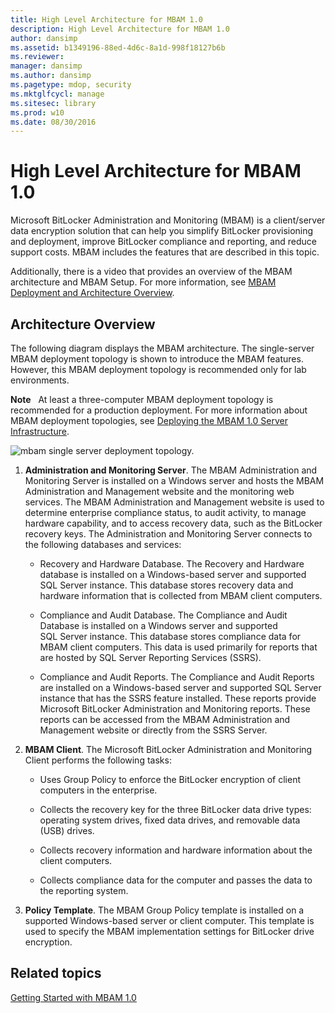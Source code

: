 ```yaml
---
title: High Level Architecture for MBAM 1.0
description: High Level Architecture for MBAM 1.0
author: dansimp
ms.assetid: b1349196-88ed-4d6c-8a1d-998f18127b6b
ms.reviewer: 
manager: dansimp
ms.author: dansimp
ms.pagetype: mdop, security
ms.mktglfcycl: manage
ms.sitesec: library
ms.prod: w10
ms.date: 08/30/2016
---
```



# High Level Architecture for MBAM 1.0


Microsoft BitLocker Administration and Monitoring (MBAM) is a client/server data encryption solution that can help you simplify BitLocker provisioning and deployment, improve BitLocker compliance and reporting, and reduce support costs. MBAM includes the features that are described in this topic.

Additionally, there is a video that provides an overview of the MBAM architecture and MBAM Setup. For more information, see [MBAM Deployment and Architecture Overview](https://go.microsoft.com/fwlink/p/?LinkId=258392).

## Architecture Overview


The following diagram displays the MBAM architecture. The single-server MBAM deployment topology is shown to introduce the MBAM features. However, this MBAM deployment topology is recommended only for lab environments.

**Note**  
At least a three-computer MBAM deployment topology is recommended for a production deployment. For more information about MBAM deployment topologies, see [Deploying the MBAM 1.0 Server Infrastructure](deploying-the-mbam-10-server-infrastructure.md).

 

![mbam single server deployment topology.](images/mbam-1-server.jpg)

1.  **Administration and Monitoring Server**. The MBAM Administration and Monitoring Server is installed on a Windows server and hosts the MBAM Administration and Management website and the monitoring web services. The MBAM Administration and Management website is used to determine enterprise compliance status, to audit activity, to manage hardware capability, and to access recovery data, such as the BitLocker recovery keys. The Administration and Monitoring Server connects to the following databases and services:

    -   Recovery and Hardware Database. The Recovery and Hardware database is installed on a Windows-based server and supported SQL Server instance. This database stores recovery data and hardware information that is collected from MBAM client computers.

    -   Compliance and Audit Database. The Compliance and Audit Database is installed on a Windows server and supported SQL Server instance. This database stores compliance data for MBAM client computers. This data is used primarily for reports that are hosted by SQL Server Reporting Services (SSRS).

    -   Compliance and Audit Reports. The Compliance and Audit Reports are installed on a Windows-based server and supported SQL Server instance that has the SSRS feature installed. These reports provide Microsoft BitLocker Administration and Monitoring reports. These reports can be accessed from the MBAM Administration and Management website or directly from the SSRS Server.

2.  **MBAM Client**. The Microsoft BitLocker Administration and Monitoring Client performs the following tasks:

    -   Uses Group Policy to enforce the BitLocker encryption of client computers in the enterprise.

    -   Collects the recovery key for the three BitLocker data drive types: operating system drives, fixed data drives, and removable data (USB) drives.

    -   Collects recovery information and hardware information about the client computers.

    -   Collects compliance data for the computer and passes the data to the reporting system.

3.  **Policy Template**. The MBAM Group Policy template is installed on a supported Windows-based server or client computer. This template is used to specify the MBAM implementation settings for BitLocker drive encryption.

## Related topics


[Getting Started with MBAM 1.0](getting-started-with-mbam-10.md)

 

 






